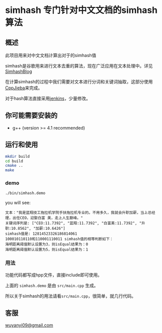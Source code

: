 # simhash  专门针对中文文档的simhash算法

## 概述

此项目用来对中文文档计算出对于的simhash值

simhash是谷歌用来进行文本去重的算法，现在广泛应用在文本处理中。详见[SimhashBlog]

在计算simhash的过程中我们需要对文本进行分词和关键词抽取，这部分使用[CppJieba]来完成。

对于hash算法直接采用[jenkins]，少量修改。


## 你可能需要安装的

* g++ (version >= 4.1 recommended)


## 运行和使用

```sh
mkdir build
cd build
cmake ..
make
```

### demo 

```sh
./bin/simhash.demo
```

you will see:

```
文本："我是蓝翔技工拖拉机学院手扶拖拉机专业的。不用多久，我就会升职加薪，当上总经理，出任CEO，迎娶白富 美，走上人生巅峰。"
关键词序列是: ["CEO:11.7392", "蓝翔:11.7392", "白富美:11.7392", "升职:10.8562", "加薪:10.6426"]
simhash值是: 12814523326186814061
100010110110和110001110011 simhash值的相等判断如下：
海明距离阈值默认设置为3，则isEqual结果为：0
海明距离阈值默认设置为5，则isEqual结果为：1
```

### 用法

功能代码都写成hpp文件，直接include即可使用。

上面的 `simhash.demo` 是由 `src/main.cpp` 生成。

所以关于simhash的用法请看`src/main.cpp`，很简单，就几行代码。

## 客服

wuyanyi09@gmail.com

[SimhashBlog]:http://aszxqw.github.io/jekyll/update/2014/01/30/simhash-shi-xian-xiang-jie.html
[CppJieba]:https://github.com/aszxqw/cppjieba
[jenkins]:https://github.com/seomoz/simhash-cpp/blob/master/src/hashes/jenkins.h
